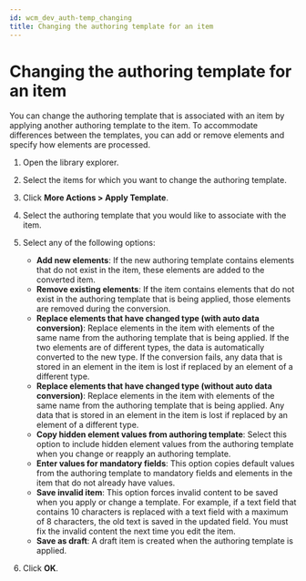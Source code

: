 ```yaml
---
id: wcm_dev_auth-temp_changing
title: Changing the authoring template for an item
---
```


# Changing the authoring template for an item

You can change the authoring template that is associated with an item by applying another authoring template to the item. To accommodate differences between the templates, you can add or remove elements and specify how elements are processed.

1.  Open the library explorer.

2.  Select the items for which you want to change the authoring template.

3.  Click **More Actions > Apply Template**.

4.  Select the authoring template that you would like to associate with the item.

5.  Select any of the following options:

    -   **Add new elements**: If the new authoring template contains elements that do not exist in the item, these elements are added to the converted item.
    -   **Remove existing elements**: If the item contains elements that do not exist in the authoring template that is being applied, those elements are removed during the conversion.
    -   **Replace elements that have changed type (with auto data conversion)**: Replace elements in the item with elements of the same name from the authoring template that is being applied. If the two elements are of different types, the data is automatically converted to the new type. If the conversion fails, any data that is stored in an element in the item is lost if replaced by an element of a different type.
    -   **Replace elements that have changed type (without auto data conversion)**: Replace elements in the item with elements of the same name from the authoring template that is being applied. Any data that is stored in an element in the item is lost if replaced by an element of a different type.
    -   **Copy hidden element values from authoring template**: Select this option to include hidden element values from the authoring template when you change or reapply an authoring template.
    -   **Enter values for mandatory fields**: This option copies default values from the authoring template to mandatory fields and elements in the item that do not already have values.
    -   **Save invalid item**: This option forces invalid content to be saved when you apply or change a template. For example, if a text field that contains 10 characters is replaced with a text field with a maximum of 8 characters, the old text is saved in the updated field. You must fix the invalid content the next time you edit the item.
    -   **Save as draft**: A draft item is created when the authoring template is applied.
    
6.  Click **OK**.



